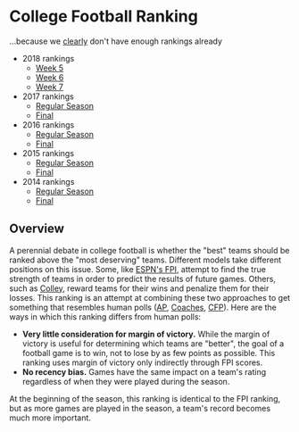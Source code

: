 # College Football Ranking
...because we [clearly](https://www.masseyratings.com/cf/compare.htm) don't have enough rankings already
* 2018 rankings
    * [Week 5](rankings/2018/week05.md)
    * [Week 6](rankings/2018/week06.md)
    * [Week 7](rankings/2018/week07.md)
* 2017 rankings
    * [Regular Season](rankings/2017prebowl.md)
    * [Final](rankings/2017.md)
* 2016 rankings
    * [Regular Season](rankings/2016prebowl.md)
    * [Final](rankings/2016.md)
* 2015 rankings
    * [Regular Season](rankings/2015prebowl.md)
    * [Final](rankings/2015.md)
* 2014 rankings
    * [Regular Season](rankings/2014prebowl.md)
    * [Final](rankings/2014.md)

## Overview
A perennial debate in college football is whether the "best" teams should be ranked above the "most deserving" teams. Different models take different positions on this issue. Some, like [ESPN's FPI](http://www.espn.com/college-football/statistics/teamratings), attempt to find the true strength of teams in order to predict the results of future games. Others, such as [Colley](https://www.colleyrankings.com), reward teams for their wins and penalize them for their losses. This ranking is an attempt at combining these two approaches to get something that resembles human polls ([AP](https://collegefootball.ap.org/poll), [Coaches](http://sportspolls.usatoday.com/ncaa/football/polls/coaches-poll), [CFP](http://collegefootballplayoff.com/rankings.aspx)). Here are the ways in which this ranking differs from human polls:

* **Very little consideration for margin of victory.** While the margin of victory is useful for determining which teams are "better", the goal of a football game is to win, not to lose by as few points as possible. This ranking uses margin of victory only indirectly through FPI scores.
* **No recency bias.** Games have the same impact on a team's rating regardless of when they were played during the season.

At the beginning of the season, this ranking is identical to the FPI ranking, but as more games are played in the season, a team's record becomes much more important.